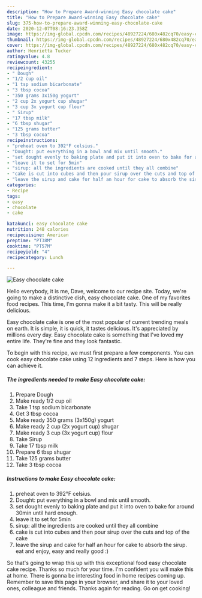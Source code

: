 ```yaml
---
description: "How to Prepare Award-winning Easy chocolate cake"
title: "How to Prepare Award-winning Easy chocolate cake"
slug: 375-how-to-prepare-award-winning-easy-chocolate-cake
date: 2020-12-07T08:16:23.358Z
image: https://img-global.cpcdn.com/recipes/48927224/680x482cq70/easy-chocolate-cake-recipe-main-photo.jpg
thumbnail: https://img-global.cpcdn.com/recipes/48927224/680x482cq70/easy-chocolate-cake-recipe-main-photo.jpg
cover: https://img-global.cpcdn.com/recipes/48927224/680x482cq70/easy-chocolate-cake-recipe-main-photo.jpg
author: Henrietta Tucker
ratingvalue: 4.8
reviewcount: 43255
recipeingredient:
- " Dough"
- "1/2 cup oil"
- "1 tsp sodium bicarbonate"
- "3 tbsp cocoa"
- "350 grams 3x150g yogurt"
- "2 cup 2x yogurt cup shugar"
- "3 cup 3x yogurt cup flour"
- " Sirup"
- "17 tbsp milk"
- "6 tbsp shugar"
- "125 grams butter"
- "3 tbsp cocoa"
recipeinstructions:
- "preheat oven to 392°F celsius."
- "Dought: put everything in a bowl and mix until smooth."
- "set dought evenly to baking plate and put it into oven to bake for around 30min until hard enough."
- "leave it to set for 5min"
- "sirup: all the ingredients are cooked until they all combine"
- "cake is cut into cubes and then pour sirup over the cuts and top of the cake"
- "leave the sirup and cake for half an hour for cake to absorb the sirup. eat and enjoy, easy and really good :)"
categories:
- Recipe
tags:
- easy
- chocolate
- cake

katakunci: easy chocolate cake 
nutrition: 248 calories
recipecuisine: American
preptime: "PT38M"
cooktime: "PT57M"
recipeyield: "4"
recipecategory: Lunch

---
```



![Easy chocolate cake](https://img-global.cpcdn.com/recipes/48927224/680x482cq70/easy-chocolate-cake-recipe-main-photo.jpg)

Hello everybody, it is me, Dave, welcome to our recipe site. Today, we're going to make a distinctive dish, easy chocolate cake. One of my favorites food recipes. This time, I'm gonna make it a bit tasty. This will be really delicious.



Easy chocolate cake is one of the most popular of current trending meals on earth. It is simple, it is quick, it tastes delicious. It's appreciated by millions every day. Easy chocolate cake is something that I've loved my entire life. They're fine and they look fantastic.


To begin with this recipe, we must first prepare a few components. You can cook easy chocolate cake using 12 ingredients and 7 steps. Here is how you can achieve it.

<!--inarticleads1-->

##### The ingredients needed to make Easy chocolate cake:

1. Prepare  Dough
1. Make ready 1/2 cup oil
1. Take 1 tsp sodium bicarbonate
1. Get 3 tbsp cocoa
1. Make ready 350 grams (3x150g) yogurt
1. Make ready 2 cup (2x yogurt cup) shugar
1. Make ready 3 cup (3x yogurt cup) flour
1. Take  Sirup
1. Take 17 tbsp milk
1. Prepare 6 tbsp shugar
1. Take 125 grams butter
1. Take 3 tbsp cocoa




<!--inarticleads2-->

##### Instructions to make Easy chocolate cake:

1. preheat oven to 392°F celsius.
1. Dought: put everything in a bowl and mix until smooth.
1. set dought evenly to baking plate and put it into oven to bake for around 30min until hard enough.
1. leave it to set for 5min
1. sirup: all the ingredients are cooked until they all combine
1. cake is cut into cubes and then pour sirup over the cuts and top of the cake
1. leave the sirup and cake for half an hour for cake to absorb the sirup. eat and enjoy, easy and really good :)




So that's going to wrap this up with this exceptional food easy chocolate cake recipe. Thanks so much for your time. I'm confident you will make this at home. There is gonna be interesting food in home recipes coming up. Remember to save this page in your browser, and share it to your loved ones, colleague and friends. Thanks again for reading. Go on get cooking!
